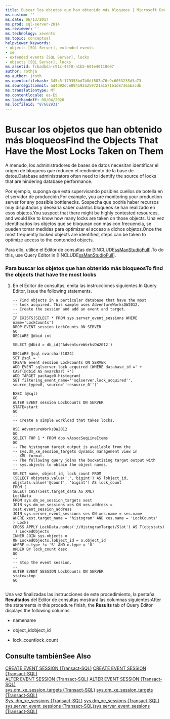 ```yaml
---
title: Buscar los objetos que han obtenido más bloqueos | Microsoft Docs
ms.custom: ''
ms.date: 06/13/2017
ms.prod: sql-server-2014
ms.reviewer: ''
ms.technology: xevents
ms.topic: conceptual
helpviewer_keywords:
- objects [SQL Server], extended events
- xe
- extended events [SQL Server], locks
- objects [SQL Server], locks
ms.assetid: fcbadbda-c91c-43f0-a1b5-601e40110e07
author: rothja
ms.author: jroth
ms.openlocfilehash: 345c5f179358bd7b8df587b76c9c6053235d3a73
ms.sourcegitcommit: ad4d92dce894592a259721a1571b1d8736abacdb
ms.translationtype: MT
ms.contentlocale: es-ES
ms.lasthandoff: 08/04/2020
ms.locfileid: "87662931"
---
```

# <a name="find-the-objects-that-have-the-most-locks-taken-on-them"></a><span data-ttu-id="28a71-102">Buscar los objetos que han obtenido más bloqueos</span><span class="sxs-lookup"><span data-stu-id="28a71-102">Find the Objects That Have the Most Locks Taken on Them</span></span>
  <span data-ttu-id="28a71-103">A menudo, los administradores de bases de datos necesitan identificar el origen de bloqueos que reducen el rendimiento de la base de datos.</span><span class="sxs-lookup"><span data-stu-id="28a71-103">Database administrators often need to identify the source of locks that are hindering database performance.</span></span>  
  
 <span data-ttu-id="28a71-104">Por ejemplo, suponga que está supervisando posibles cuellos de botella en el servidor de producción.</span><span class="sxs-lookup"><span data-stu-id="28a71-104">For example, you are monitoring your production server for any possible bottlenecks.</span></span> <span data-ttu-id="28a71-105">Sospecha que podría haber recursos muy disputados y desearía saber cuántos bloqueos se han realizado en esos objetos.</span><span class="sxs-lookup"><span data-stu-id="28a71-105">You suspect that there might be highly contested resources, and would like to know how many locks are taken on those objects.</span></span> <span data-ttu-id="28a71-106">Una vez identificados los objetos que se bloquean con más con frecuencia, se pueden tomar medidas para optimizar el acceso a dichos objetos.</span><span class="sxs-lookup"><span data-stu-id="28a71-106">Once the most frequently locked objects are identified, steps can be taken to optimize access to the contended objects.</span></span>  
  
 <span data-ttu-id="28a71-107">Para ello, utilice el Editor de consultas de [!INCLUDE[ssManStudioFull](../../includes/ssmanstudiofull-md.md)].</span><span class="sxs-lookup"><span data-stu-id="28a71-107">To do this, use Query Editor in [!INCLUDE[ssManStudioFull](../../includes/ssmanstudiofull-md.md)].</span></span>  
  
### <a name="to-find-the-objects-that-have-the-most-locks"></a><span data-ttu-id="28a71-108">Para buscar los objetos que han obtenido más bloqueos</span><span class="sxs-lookup"><span data-stu-id="28a71-108">To find the objects that have the most locks</span></span>  
  
1.  <span data-ttu-id="28a71-109">En el Editor de consultas, emita las instrucciones siguientes.</span><span class="sxs-lookup"><span data-stu-id="28a71-109">In Query Editor, issue the following statements.</span></span>  
  
    ```  
    -- Find objects in a particular database that have the most  
    -- lock acquired. This sample uses AdventureWorksDW2012.  
    -- Create the session and add an event and target.  
    --   
    IF EXISTS(SELECT * FROM sys.server_event_sessions WHERE name='LockCounts')  
    DROP EVENT session LockCounts ON SERVER  
    GO  
    DECLARE @dbid int  
  
    SELECT @dbid = db_id('AdventureWorksDW2012')  
  
    DECLARE @sql nvarchar(1024)  
    SET @sql = '  
    CREATE event session LockCounts ON SERVER  
    ADD EVENT sqlserver.lock_acquired (WHERE database_id =' + CAST(@dbid AS nvarchar) +')  
    ADD TARGET package0.histogram(   
    SET filtering_event_name=''sqlserver.lock_acquired'', source_type=0, source=''resource_0'')'  
  
    EXEC (@sql)  
    GO  
    ALTER EVENT session LockCounts ON SERVER   
    STATE=start  
    GO  
    --   
    -- Create a simple workload that takes locks.  
    --   
    USE AdventureWorksDW2012  
    GO  
    SELECT TOP 1 * FROM dbo.vAssocSeqLineItems  
    GO  
    -- The histogram target output is available from the   
    -- sys.dm_xe_session_targets dynamic management view in  
    -- XML format.  
    -- The following query joins the bucketizing target output with  
    -- sys.objects to obtain the object names.  
    --  
    SELECT name, object_id, lock_count FROM   
    (SELECT objstats.value('.','bigint') AS lobject_id,   
    objstats.value('@count', 'bigint') AS lock_count  
    FROM (  
    SELECT CAST(xest.target_data AS XML)  
    LockData  
    FROM sys.dm_xe_session_targets xest  
    JOIN sys.dm_xe_sessions xes ON xes.address = xest.event_session_address  
    JOIN sys.server_event_sessions ses ON xes.name = ses.name  
    WHERE xest.target_name = 'histogram' AND xes.name = 'LockCounts'  
    ) Locks  
    CROSS APPLY LockData.nodes('//HistogramTarget/Slot') AS T(objstats)  
     ) LockedObjects   
    INNER JOIN sys.objects o  
    ON LockedObjects.lobject_id = o.object_id  
    WHERE o.type != 'S' AND o.type = 'U'  
    ORDER BY lock_count desc  
    GO  
    --   
    -- Stop the event session.  
    --   
    ALTER EVENT SESSION LockCounts ON SERVER  
    state=stop  
    GO  
  
    ```  
  
 <span data-ttu-id="28a71-110">Una vez finalizadas las instrucciones de este procedimiento, la pestaña **Resultados** del Editor de consultas mostrará las columnas siguientes:</span><span class="sxs-lookup"><span data-stu-id="28a71-110">After the statements in this procedure finish, the **Results** tab of Query Editor displays the following columns:</span></span>  
  
-   <span data-ttu-id="28a71-111">name</span><span class="sxs-lookup"><span data-stu-id="28a71-111">name</span></span>  
  
-   <span data-ttu-id="28a71-112">object_id</span><span class="sxs-lookup"><span data-stu-id="28a71-112">object_id</span></span>  
  
-   <span data-ttu-id="28a71-113">lock_count</span><span class="sxs-lookup"><span data-stu-id="28a71-113">lock_count</span></span>  
  
## <a name="see-also"></a><span data-ttu-id="28a71-114">Consulte también</span><span class="sxs-lookup"><span data-stu-id="28a71-114">See Also</span></span>  
 <span data-ttu-id="28a71-115">[CREATE EVENT SESSION &#40;Transact-SQL&#41;](/sql/t-sql/statements/create-event-session-transact-sql) </span><span class="sxs-lookup"><span data-stu-id="28a71-115">[CREATE EVENT SESSION &#40;Transact-SQL&#41;](/sql/t-sql/statements/create-event-session-transact-sql) </span></span>  
 <span data-ttu-id="28a71-116">[ALTER EVENT SESSION &#40;Transact-SQL&#41;](/sql/t-sql/statements/alter-event-session-transact-sql) </span><span class="sxs-lookup"><span data-stu-id="28a71-116">[ALTER EVENT SESSION &#40;Transact-SQL&#41;](/sql/t-sql/statements/alter-event-session-transact-sql) </span></span>  
 <span data-ttu-id="28a71-117">[sys.dm_xe_session_targets &#40;Transact-SQL&#41;](/sql/relational-databases/system-dynamic-management-views/sys-dm-xe-session-targets-transact-sql) </span><span class="sxs-lookup"><span data-stu-id="28a71-117">[sys.dm_xe_session_targets &#40;Transact-SQL&#41;](/sql/relational-databases/system-dynamic-management-views/sys-dm-xe-session-targets-transact-sql) </span></span>  
 <span data-ttu-id="28a71-118">[Sys. dm_xe_sessions &#40;Transact-SQL&#41;](/sql/relational-databases/system-dynamic-management-views/sys-dm-xe-sessions-transact-sql) </span><span class="sxs-lookup"><span data-stu-id="28a71-118">[sys.dm_xe_sessions &#40;Transact-SQL&#41;](/sql/relational-databases/system-dynamic-management-views/sys-dm-xe-sessions-transact-sql) </span></span>  
 [<span data-ttu-id="28a71-119">sys.server_event_sessions &#40;Transact-SQL&#41;</span><span class="sxs-lookup"><span data-stu-id="28a71-119">sys.server_event_sessions &#40;Transact-SQL&#41;</span></span>](/sql/relational-databases/system-catalog-views/sys-server-event-sessions-transact-sql)  
  
  
